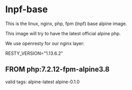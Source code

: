 # lnpf-base
This is the linux, nginx, php, fpm (lnpf) base alpine image.

This image will try to have the latest official alpine php.

We use openresty for our nginx layer:

RESTY_VERSION="1.13.6.2"

## FROM php:7.2.12-fpm-alpine3.8

valid tags: alpine-latest alpine-0.1.0


